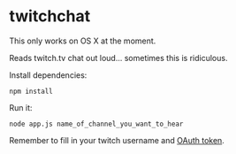# twitchchat

This only works on OS X at the moment.

Reads twitch.tv chat out loud... sometimes this is ridiculous.

Install dependencies:

	npm install

Run it:

	node app.js name_of_channel_you_want_to_hear

Remember to fill in your twitch username and [OAuth token](http://help.twitch.tv/customer/portal/articles/1302780-twitch-irc).
